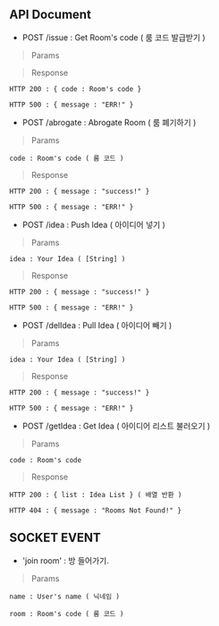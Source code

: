 ## API Document

* POST /issue : Get Room's code ( 룸 코드 발급받기 )

> Params

> Response

    HTTP 200 : { code : Room's code }

    HTTP 500 : { message : "ERR!" }

* POST /abrogate : Abrogate Room ( 룸 폐기하기 )

> Params

    code : Room's code ( 룸 코드 )

> Response

    HTTP 200 : { message : "success!" }

    HTTP 500 : { message : "ERR!" }

* POST /idea : Push Idea ( 아이디어 넣기 )

> Params

    idea : Your Idea ( [String] )

> Response

    HTTP 200 : { message : "success!" }

    HTTP 500 : { message : "ERR!" }

* POST /delIdea : Pull Idea ( 아이디어 빼기 )

> Params

    idea : Your Idea ( [String] )

> Response

    HTTP 200 : { message : "success!" }

    HTTP 500 : { message : "ERR!" }


* POST /getIdea : Get Idea ( 아이디어 리스트 불러오기 )

> Params

    code : Room's code

> Response

    HTTP 200 : { list : Idea List } ( 배열 반환 )

    HTTP 404 : { message : "Rooms Not Found!" }

## SOCKET EVENT

* 'join room' : 방 들어가기.

> Params

    name : User's name ( 닉네임 )

    room : Room's code ( 룸 코드 )
